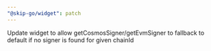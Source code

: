 ```yaml
---
"@skip-go/widget": patch
---
```


Update widget to allow getCosmosSigner/getEvmSigner to fallback to default if no signer is found for given chainId
